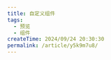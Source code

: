 ```yaml
---
title: 自定义组件
tags:
  - 预览
  - 组件
createTime: 2024/09/24 20:30:30
permalink: /article/y5k9m7u8/
---
```


<CustomComponent />
